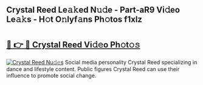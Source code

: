 ## Crystal Reed Le𝚊𝚔ed N𝚞𝚍e - Part-aR9 Vi𝚍eo Le𝚊𝚔s - H𝚘t O𝚗lyf𝚊ns Ph𝚘tos f1xlz

# <h2><a href="http://hf8noi.feru.top/?c=Crystal+Reed">🔗 👉 🔴 Crystal Reed Vi𝚍𝚎o Ph𝚘t𝚘𝚜</a></h2>

[![Crystal Reed Nu𝚍𝚎s](https://i.imgur.com/0TWrTi3.gif)](http://hf8noi.feru.top/?c=Crystal+Reed)
Social media personality Crystal Reed specializing in dance and lifestyle content. Public figures Crystal Reed can use their influence to promote social change. 
